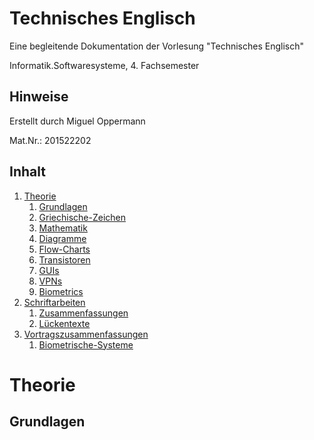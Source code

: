 # Technisches Englisch

Eine begleitende Dokumentation der Vorlesung "Technisches Englisch"

Informatik.Softwaresysteme, 4. Fachsemester 

## Hinweise
Erstellt durch
Miguel Oppermann

Mat.Nr.: 201522202

## Inhalt

1. [Theorie](#Theorie)
	1. [Grundlagen](#Grundlagen)
	2. [Griechische-Zeichen](#Griechische-Zeichen)
	3. [Mathematik](#Mathematik)
	4. [Diagramme](#Diagramme)
	5. [Flow-Charts](#Flow-Charts)
	6. [Transistoren](#Transistoren)
	7. [GUIs](#GUIs)
	8. [VPNs](#VPNs)
	9. [Biometrics](#Biometrics)
2. [Schriftarbeiten](#Schriftarbeiten)
	1. [Zusammenfassungen](#Zusammenfassung)
	2. [Lückentexte](#Lückentexte)
3. [Vortragszusammenfassungen](#Vortragszusammenfassungen)
	1. [Biometrische-Systeme](#Biometrische-Systeme)

# Theorie

## Grundlagen


